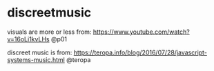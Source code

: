 # discreetmusic

visuals are more or less from: https://www.youtube.com/watch?v=16oLi1kvLHs @p01


discreet music is from: https://teropa.info/blog/2016/07/28/javascript-systems-music.html @teropa
